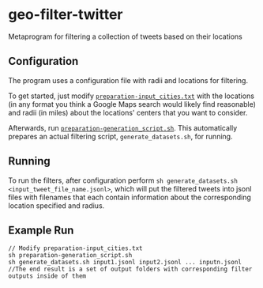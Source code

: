 # geo-filter-twitter
Metaprogram for filtering a collection of tweets based on their locations

## Configuration
The program uses a configuration file with radii and locations for filtering.

To get started, just modify [`preparation-input_cities.txt`](preparation-input_cities.txt) with the locations (in any format you think a Google Maps search would likely find reasonable) and radii (in miles) about the locations' centers that you want to consider.

Afterwards, run [`preparation-generation_script.sh`](preparation-generation_script.sh). This automatically prepares an actual filtering script, `generate_datasets.sh`, for running.

## Running
To run the filters, after configuration perform `sh generate_datasets.sh <input_tweet_file_name.jsonl>`, which will put the filtered tweets into jsonl files with filenames that each contain information about the corresponding location specified and radius.

## Example Run
`// Modify preparation-input_cities.txt`\
`sh preparation-generation_script.sh`\
`sh generate_datasets.sh input1.jsonl input2.jsonl ... inputn.jsonl`\
`//The end result is a set of output folders with corresponding filter outputs inside of them`
